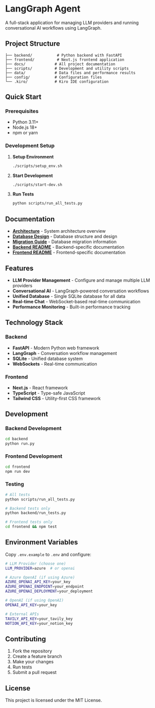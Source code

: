 # LangGraph Agent

A full-stack application for managing LLM providers and running conversational AI workflows using LangGraph.

## Project Structure

```
├── backend/           # Python backend with FastAPI
├── frontend/          # Next.js frontend application  
├── docs/             # All project documentation
├── scripts/          # Development and utility scripts
├── data/             # Data files and performance results
├── config/           # Configuration files
└── .kiro/            # Kiro IDE configuration
```

## Quick Start

### Prerequisites
- Python 3.11+
- Node.js 18+
- npm or yarn

### Development Setup

1. **Setup Environment**
   ```bash
   ./scripts/setup_env.sh
   ```

2. **Start Development**
   ```bash
   ./scripts/start-dev.sh
   ```

3. **Run Tests**
   ```bash
   python scripts/run_all_tests.py
   ```

## Documentation

- **[Architecture](docs/ARCHITECTURE.md)** - System architecture overview
- **[Database Design](docs/unified_database_design.md)** - Database structure and design
- **[Migration Guide](docs/MIGRATION_GUIDE.md)** - Database migration information
- **[Backend README](backend/README.md)** - Backend-specific documentation
- **[Frontend README](frontend/README.md)** - Frontend-specific documentation

## Features

- **LLM Provider Management** - Configure and manage multiple LLM providers
- **Conversational AI** - LangGraph-powered conversation workflows
- **Unified Database** - Single SQLite database for all data
- **Real-time Chat** - WebSocket-based real-time communication
- **Performance Monitoring** - Built-in performance tracking

## Technology Stack

### Backend
- **FastAPI** - Modern Python web framework
- **LangGraph** - Conversation workflow management
- **SQLite** - Unified database system
- **WebSockets** - Real-time communication

### Frontend
- **Next.js** - React framework
- **TypeScript** - Type-safe JavaScript
- **Tailwind CSS** - Utility-first CSS framework

## Development

### Backend Development
```bash
cd backend
python run.py
```

### Frontend Development
```bash
cd frontend
npm run dev
```

### Testing
```bash
# All tests
python scripts/run_all_tests.py

# Backend tests only
python backend/run_tests.py

# Frontend tests only
cd frontend && npm test
```

## Environment Variables

Copy `.env.example` to `.env` and configure:

```bash
# LLM Provider (choose one)
LLM_PROVIDER=azure  # or openai

# Azure OpenAI (if using Azure)
AZURE_OPENAI_API_KEY=your_key
AZURE_OPENAI_ENDPOINT=your_endpoint
AZURE_OPENAI_DEPLOYMENT=your_deployment

# OpenAI (if using OpenAI)
OPENAI_API_KEY=your_key

# External APIs
TAVILY_API_KEY=your_tavily_key
NOTION_API_KEY=your_notion_key
```

## Contributing

1. Fork the repository
2. Create a feature branch
3. Make your changes
4. Run tests
5. Submit a pull request

## License

This project is licensed under the MIT License.